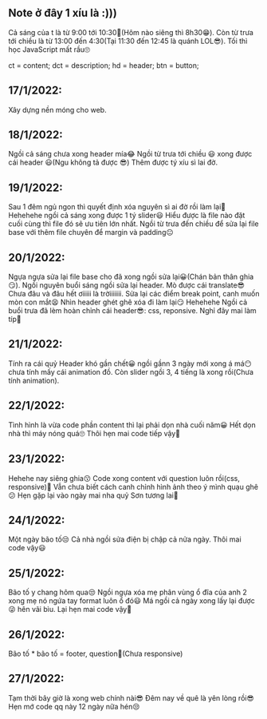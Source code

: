## Note ở đây 1 xíu là :)))
Cả sáng của t là từ 9:00 tới 10:30🤣(Hôm nào siêng thì 8h30😁).
Còn từ trưa tới chiều là từ 13:00 đến 4:30(Tại 11:30 đến 12:45 là quánh LOL😎).
Tối thì học JavaScript mất rầu🙄

ct  = content;
dct = description;
hd  = header;
btn = button;
#####

## 17/1/2022: 
Xây dựng nền móng cho web.

## 18/1/2022: 
Ngồi cả sáng chưa xong header mía😂
Ngồi từ trưa tới chiều 😃 xong được cái header 😃(Ngu không tả được 😎)
Thêm được tý xíu sì lai đờ.

## 19/1/2022:
Sau 1 đêm ngủ ngon thì quyết định xóa nguyên sì ai đờ rồi làm lại🤔
Hehehehe ngồi cả sáng xong được 1 tý slider😃
Hiểu được là file nào đặt cuối cùng thì file đó sẽ ưu tiên lớn nhất.
Ngồi từ trưa đến chiều để sửa lại file base với thêm file chuyên để margin và padding😐

## 20/1/2022:
Ngựa ngựa sửa lại file base cho đã xong ngồi sửa lại😀(Chán bản thân ghia😏).
Ngồi nguyên buổi sáng ngồi sửa lại header.
Mò được cái translate😎
Chưa đâu và đâu hết ơiiiii là trờiiiiiii.
Sửa lại các điểm break point, canh muốn mòn con mắt😫
Nhìn header ghét ghê xóa đi làm lại😏
Hehehehe Ngồi cả buổi trưa đã lèm hoàn chỉnh cái header😎: css, reponsive.
Nghỉ đây mai làm típ😤

## 21/1/2022:
Tính ra cái quỷ Header khó gần chết😀 ngồi gầnn 3 ngày mới xong á má😶 chưa tính mấy cái
animation đồ.
Còn slider ngồi 3, 4 tiếng là xong rồi(Chưa tính animation).

## 22/1/2022:
Tình hình là vừa code phần content thì lại phải dọn nhà cuối năm😀
Hết dọn nhà thì máy nóng quá🙄
Thôi hẹn mai code tiếp vậy🙂

## 23/1/2022:
Hehehe nay siêng ghia😗
Code xong content với question luôn rồi(css, responsive)🥱
Vẫn chưa biết cách canh chỉnh hình ảnh theo ý mình quạu ghê😕
Hẹn gặp lại vào ngày mai nha quỷ Sơn tương lai🤣

## 24/1/2022:
Một ngày bão tố😒
Cả nhà ngồi sửa điện bị chập cả nửa ngày.
Thôi mai code vậy😃

## 25/1/2022:
Bão tố y chang hôm qua😒
Ngồi ngựa xóa mẹ phân vùng ổ đĩa của anh 2 xong mẹ nó ngứa tay format luôn ổ đó😃
Má ngồi cả ngày xong lấy lại được😜 hên vãi bìu.
Lại hẹn mai code vậy🤷

## 26/1/2022:
Bão tố * bão tố = footer, question🤣(Chưa responsive)

## 27/1/2022:
Tạm thời bây giờ là xong web chính nài😎
Đêm nay về quê là yên lòng rồi😎
Hẹn mớ code qq này 12 ngày nữa hén😒